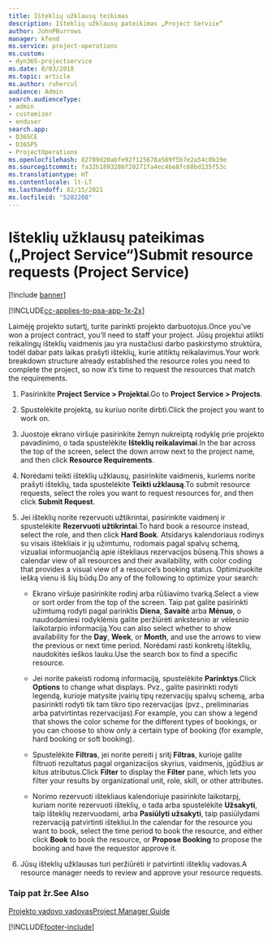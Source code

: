 ```yaml
---
title: Išteklių užklausų teikimas
description: Išteklių užklausų pateikimas „Project Service“
author: JohnPBurrows
manager: kfend
ms.service: project-operations
ms.custom:
- dyn365-projectservice
ms.date: 8/03/2018
ms.topic: article
ms.author: ruhercul
audience: Admin
search.audienceType:
- admin
- customizer
- enduser
search.app:
- D365CE
- D365PS
- ProjectOperations
ms.openlocfilehash: 82789d20abfe92f125678a589f5b7e2a54c0b19e
ms.sourcegitcommit: fa32b1893286f20271fa4ec4be8fc68bd135f53c
ms.translationtype: HT
ms.contentlocale: lt-LT
ms.lasthandoff: 02/15/2021
ms.locfileid: "5282208"
---
```

# <a name="submit-resource-requests-project-service"></a><span data-ttu-id="3e30b-103">Išteklių užklausų pateikimas („Project Service“)</span><span class="sxs-lookup"><span data-stu-id="3e30b-103">Submit resource requests (Project Service)</span></span>

[!include [banner](../includes/psa-now-project-operations.md)]

[!INCLUDE[cc-applies-to-psa-app-1x-2x](../includes/cc-applies-to-psa-app-1x-2x.md)]

<span data-ttu-id="3e30b-104">Laimėję projekto sutartį, turite parinkti projekto darbuotojus.</span><span class="sxs-lookup"><span data-stu-id="3e30b-104">Once you’ve won a project contract, you’ll need to staff your project.</span></span> <span data-ttu-id="3e30b-105">Jūsų projektui atlikti reikalingų išteklių vaidmenis jau yra nustačiusi darbo paskirstymo struktūra, todėl dabar pats laikas prašyti išteklių, kurie atitiktų reikalavimus.</span><span class="sxs-lookup"><span data-stu-id="3e30b-105">Your work breakdown structure already established the resource roles you need to complete the project, so now it’s time to request the resources that match the requirements.</span></span>  
  
1.  <span data-ttu-id="3e30b-106">Pasirinkite **Project Service > Projektai**.</span><span class="sxs-lookup"><span data-stu-id="3e30b-106">Go to **Project Service > Projects**.</span></span>  
  
2.  <span data-ttu-id="3e30b-107">Spustelėkite projektą, su kuriuo norite dirbti.</span><span class="sxs-lookup"><span data-stu-id="3e30b-107">Click the project you want to work on.</span></span>  
  
3.  <span data-ttu-id="3e30b-108">Juostoje ekrano viršuje pasirinkite žemyn nukreiptą rodyklę prie projekto pavadinimo, o tada spustelėkite **Išteklių reikalavimai**.</span><span class="sxs-lookup"><span data-stu-id="3e30b-108">In the bar across the top of the screen, select the down arrow next to the project name, and then click **Resource Requirements**.</span></span>  
  
4.  <span data-ttu-id="3e30b-109">Norėdami teikti išteklių užklausų, pasirinkite vaidmenis, kuriems norite prašyti išteklių, tada spustelėkite **Teikti užklausą**.</span><span class="sxs-lookup"><span data-stu-id="3e30b-109">To submit resource requests, select the roles you want to request resources for, and then click **Submit Request**.</span></span>  
  
5.  <span data-ttu-id="3e30b-110">Jei išteklių norite rezervuoti užtikrintai, pasirinkite vaidmenį ir spustelėkite **Rezervuoti užtikrintai**.</span><span class="sxs-lookup"><span data-stu-id="3e30b-110">To hard book a resource instead, select the role, and then click **Hard Book**.</span></span> <span data-ttu-id="3e30b-111">Atsidarys kalendoriaus rodinys su visais ištekliais ir jų užimtumu, rodomais pagal spalvų schemą, vizualiai informuojančią apie ištekliaus rezervacijos būseną.</span><span class="sxs-lookup"><span data-stu-id="3e30b-111">This shows a calendar view of all resources and their availability, with color coding that provides a visual view of a resource’s booking status.</span></span> <span data-ttu-id="3e30b-112">Optimizuokite iešką vienu iš šių būdų.</span><span class="sxs-lookup"><span data-stu-id="3e30b-112">Do any of the following to optimize your search:</span></span>  
  
    -   <span data-ttu-id="3e30b-113">Ekrano viršuje pasirinkite rodinį arba rūšiavimo tvarką.</span><span class="sxs-lookup"><span data-stu-id="3e30b-113">Select a view or sort order from the top of the screen.</span></span> <span data-ttu-id="3e30b-114">Taip pat galite pasirinkti užimtumą rodyti pagal parinktis **Diena**, **Savaitė** arba **Mėnuo**, o naudodamiesi rodyklėmis galite peržiūrėti ankstesnio ar vėlesnio laikotarpio informaciją.</span><span class="sxs-lookup"><span data-stu-id="3e30b-114">You can also select whether to show availability for the **Day**, **Week**, or **Month**, and use the arrows to view the previous or next time period.</span></span> <span data-ttu-id="3e30b-115">Norėdami rasti konkretų išteklių, naudokitės ieškos lauku.</span><span class="sxs-lookup"><span data-stu-id="3e30b-115">Use the search box to find a specific resource.</span></span>  
  
    -   <span data-ttu-id="3e30b-116">Jei norite pakeisti rodomą informaciją, spustelėkite **Parinktys**.</span><span class="sxs-lookup"><span data-stu-id="3e30b-116">Click **Options** to change what displays.</span></span> <span data-ttu-id="3e30b-117">Pvz., galite pasirinkti rodyti legendą, kurioje matysite įvairių tipų rezervacijų spalvų schemą, arba pasirinkti rodyti tik tam tikro tipo rezervacijas (pvz., preliminarias arba patvirtintas rezervacijas).</span><span class="sxs-lookup"><span data-stu-id="3e30b-117">For example, you can show a legend that shows the color scheme for the different types of bookings, or you can choose to show only a certain type of booking (for example, hard booking or soft booking).</span></span>  
  
    -   <span data-ttu-id="3e30b-118">Spustelėkite **Filtras**, jei norite pereiti į sritį **Filtras**, kurioje galite filtruoti rezultatus pagal organizacijos skyrius, vaidmenis, įgūdžius ar kitus atributus.</span><span class="sxs-lookup"><span data-stu-id="3e30b-118">Click **Filter** to display the **Filter** pane, which lets you filter your results by organizational unit, role, skill, or other attributes.</span></span>  
  
    -   <span data-ttu-id="3e30b-119">Norimo rezervuoti ištekliaus kalendoriuje pasirinkite laikotarpį, kuriam norite rezervuoti išteklių, o tada arba spustelėkite **Užsakyti**, taip išteklių rezervuodami, arba **Pasiūlyti užsakyti**, taip pasiūlydami rezervaciją patvirtinti ištekliui.</span><span class="sxs-lookup"><span data-stu-id="3e30b-119">In the calendar for the resource you want to book, select the time period to book the resource, and either click **Book** to book the resource, or **Propose Booking** to propose the booking and have the requestor approve it.</span></span>  
  
6.  <span data-ttu-id="3e30b-120">Jūsų išteklių užklausas turi peržiūrėti ir patvirtinti išteklių vadovas.</span><span class="sxs-lookup"><span data-stu-id="3e30b-120">A resource manager needs to review and approve your resource requests.</span></span>  
  
### <a name="see-also"></a><span data-ttu-id="3e30b-121">Taip pat žr.</span><span class="sxs-lookup"><span data-stu-id="3e30b-121">See Also</span></span>  
 [<span data-ttu-id="3e30b-122">Projekto vadovo vadovas</span><span class="sxs-lookup"><span data-stu-id="3e30b-122">Project Manager Guide</span></span>](../psa/project-manager-guide.md)


[!INCLUDE[footer-include](../includes/footer-banner.md)]